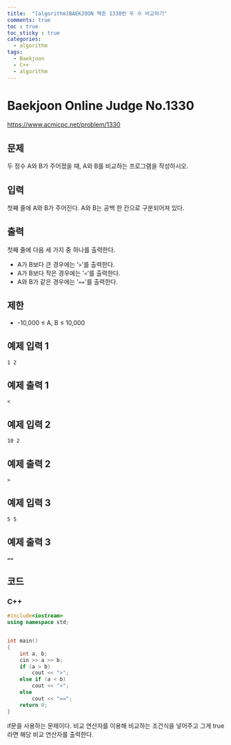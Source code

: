 ```yaml
---
title:  "[algorithm]BAEKJOON 백준 1330번 두 수 비교하기"
comments: true
toc : true
toc_sticky : true
categories:
  - algorithm
tags:
  - Baekjoon
  - C++
  - algorithm
---
```


# Baekjoon Online Judge No.1330

<https://www.acmicpc.net/problem/1330>

## 문제

두 정수 A와 B가 주어졌을 때, A와 B를 비교하는 프로그램을 작성하시오.

## 입력

첫째 줄에 A와 B가 주어진다. A와 B는 공백 한 칸으로 구분되어져 있다.

## 출력

첫째 줄에 다음 세 가지 중 하나를 출력한다.

- A가 B보다 큰 경우에는 '`>`'를 출력한다.
- A가 B보다 작은 경우에는 '`<`'를 출력한다.
- A와 B가 같은 경우에는 '`==`'를 출력한다.

## 제한

- -10,000 ≤ A, B ≤ 10,000

## 예제 입력 1 

```
1 2
```

## 예제 출력 1 

```
<
```

## 예제 입력 2 

```
10 2
```

## 예제 출력 2 

```
>
```

## 예제 입력 3 

```
5 5
```

## 예제 출력 3 

```
==
```

## 코드

### C++

```c++
#include<iostream>
using namespace std;


int main()
{
	int a, b;
	cin >> a >> b;
	if (a > b)
		cout << ">";
	else if (a < b)
		cout << "<";
	else
		cout << "==";
	return 0;
}
```

if문을 사용하는 문제이다. 비교 연산자를 이용해 비교하는 조건식을 넣어주고 그게 true라면 해당 비교 연산자를 출력한다.